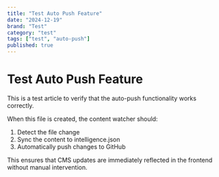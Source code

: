 ```yaml
---
title: "Test Auto Push Feature"
date: "2024-12-19"
brand: "Test"
category: "test"
tags: ["test", "auto-push"]
published: true
---
```


# Test Auto Push Feature

This is a test article to verify that the auto-push functionality works correctly.

When this file is created, the content watcher should:
1. Detect the file change
2. Sync the content to intelligence.json
3. Automatically push changes to GitHub

This ensures that CMS updates are immediately reflected in the frontend without manual intervention.
